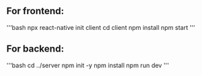 ## For frontend:

'''bash
npx react-native init client
cd client
npm install
npm start
'''

## For backend:

'''bash
cd ../server
npm init -y
npm install
npm run dev
'''
